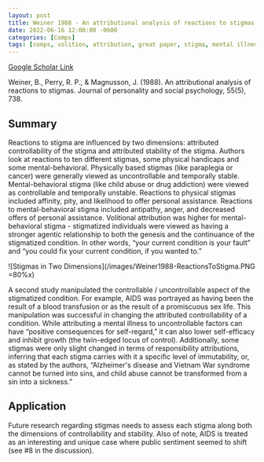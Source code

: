 ```yaml
---
layout: post
title: Weiner 1988 - An attributional analysis of reactions to stigmas
date: 2022-06-16 12:00:00 -0600
categories: [Comps]
tags: [comps, volition, attribution, great paper, stigma, mental illness, agency, pity, charity, AIDS]
---
```


[Google Scholar Link](https://scholar.google.com/scholar?hl=en&as_sdt=0%2C45&q=An+Attributional+Analysis+of+Reactions+to+Stigmas&btnG=)

Weiner, B., Perry, R. P., & Magnusson, J. (1988). An attributional analysis of reactions to stigmas. Journal of personality and social psychology, 55(5), 738.

## Summary
Reactions to stigma are influenced by two dimensions: attributed controllability of the stigma and attributed stability of the stigma.  Authors look at reactions to ten different stigmas, some physical handicaps and some mental-behavioral.  Physically based stigmas (like paraplegia or cancer) were generally viewed as uncontrollable and temporally stable.  Mental-behavioral stigma (like child abuse or drug addiction) were viewed as controllable and temporally unstable.  Reactions to physical stigmas included affinity, pity, and likelihood to offer personal assistance.  Reactions to mental-behavioral stigma included antipathy, anger, and decreased offers of personal assistance.  Volitional attribution was higher for mental-behavioral stigma - stigmatized individuals were viewed as having a stronger agentic relationship to both the genesis and the continuance of the stigmatized condition.  In other words, “your current condition is your fault” and “you could fix your current condition, if you wanted to.”

![Stigmas in Two Dimensions](/images/Weiner1988-ReactionsToStigma.PNG =80%x)

A second study manipulated the controllable / uncontrollable aspect of the stigmatized condition.  For example, AIDS was portrayed as having been the result of a blood transfusion or as the result of a promiscuous sex life.  This manipulation was successful in changing the attributed controllability of a condition.  While attributing a mental illness to uncontrollable factors can have “positive consequences for self-regard,” it can also lower self-efficacy and inhibit growth (the twin-edged locus of control).  Additionally, some stigmas were only slight changed in terms of responsibility attributions, inferring that each stigma carries with it a specific level of immutability, or, as stated by the authors, “Alzheimer's disease and Vietnam War syndrome cannot be turned into sins, and child abuse cannot be transformed from a sin into a sickness.”

## Application
Future research regarding stigmas needs to assess each stigma along both the dimensions of controllability and stability.  Also of note, AIDS is treated as an interesting and unique case where public sentiment seemed to shift (see #8 in the discussion).
